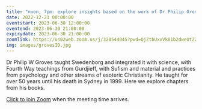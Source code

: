 ```yaml
---
title: "noon, 7pm: explore insights based on the work of Dr Philip Groves"
date: 2022-12-21 00:00:00
eventstart: 2023-06-30 12:00:00
eventend: 2023-06-30 21:00:00
expirydate: 2023-06-30 21:00:00
zoomlink: https://us02web.zoom.us/j/320544045?pwd=QjZtbUxvVk81b2dweUtZZTE3ZE9IZz09
img: images/grovesID.jpg
---
```


Dr Philip W Groves taught Swedenborg and integrated it with science, with Fourth Way teachings from Gurdjieff, with Sufism and material and practices from psychology and other streams of esoteric Christianity. He taught for over 50 years until his death in Sydney in 1999. Here we explore chapters from his books.

[Click to join Zoom](https://us02web.zoom.us/j/320544045?pwd=QjZtbUxvVk81b2dweUtZZTE3ZE9IZz09) when the meeting time arrives.